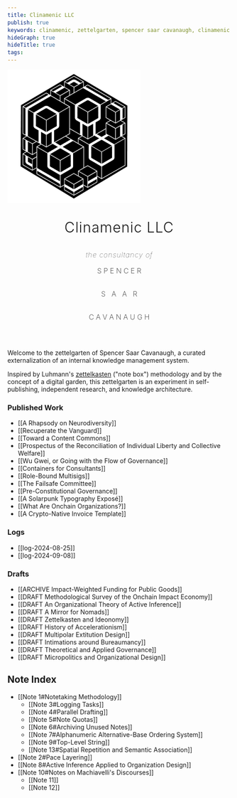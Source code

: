 ```yaml
---
title: Clinamenic LLC
publish: true
keywords: clinamenic, zettelgarten, spencer saar cavanaugh, clinamenic LLC, zettelkasten, digital garden, hypergraph
hideGraph: true
hideTitle: true
tags:
---
```


<div class="text-box" style="padding-bottom: 2rem;">
  <div class="clinamenic-cube">
    <img
      src="https://raw.githubusercontent.com/Clinamenic/clinamenic.github.io/main/img/SSC%20Cube%20GIF%20TransBG.gif"
      width="300px"
      height="300px"
      alt="Clinamenic Cube GIF"
      style="animation: fade-in 3s linear; "
    />
  </div>
  <p class="body-p" style="animation: fade-in 3s ease-in; font-size: 2rem; font-weight: 300; letter-spacing: 1px; text-align: center;">Clinamenic LLC</p>
  <p class="body-p" style="animation: fade-in 3s ease-in; font-size: 1rem; font-weight: 100; letter-spacing: 1px; text-align: center; font-style: italic; margin: 1rem 0rem;">the consultancy of</p>
  <p class="body-p" style="animation: fade-in 3s ease-in; font-size: 1rem; font-weight: 200; text-align: center; font-style: normal;">S P E N C E R</p>
  <div style="display: flex; justify-content: center;">
    <p class="body-p" style="animation: fade-down 5s ease-in-out; font-size: 1rem; font-weight: 200; text-align: center; position: relative; font-style: normal;">S&nbsp;&nbsp;&nbsp;</p>
    <p class="body-p" style="animation: fade-up 5s ease-in-out; font-size: 1rem; font-weight: 200; text-align: center; position: relative; font-style: normal;">A&nbsp;&nbsp;&nbsp;A</p>
    <p class="body-p" style="animation: fade-down 5s ease-in-out; font-size: 1rem; font-weight: 200; text-align: center; position: relative; font-style: normal;">&nbsp;&nbsp;&nbsp;R</p>
  </div>
  <p class="body-p" style="animation: fade-in 3s ease-in; font-size: 1rem; font-weight: 200; text-align: center; font-style: normal;">C A V A N A U G H</p>
</div>

Welcome to the zettelgarten of Spencer Saar Cavanaugh, a curated externalization of an internal knowledge management system.

Inspired by Luhmann's [zettelkasten](https://en.wikipedia.org/wiki/Zettelkasten) ("note box") methodology and by the concept of a digital garden, this zettelgarten is an experiment in self-publishing, independent research, and knowledge architecture.

### Published Work

- [[A Rhapsody on Neurodiversity]]
- [[Recuperate the Vanguard]]
- [[Toward a Content Commons]]
- [[Prospectus of the Reconciliation of Individual Liberty and Collective Welfare]]
- [[Wu Gwei, or Going with the Flow of Governance]]
- [[Containers for Consultants]]
- [[Role-Bound Multisigs]]
- [[The Failsafe Committee]]
- [[Pre-Constitutional Governance]]
- [[A Solarpunk Typography Exposé]]
- [[What Are Onchain Organizations?]]
- [[A Crypto-Native Invoice Template]]

### Logs

- [[log-2024-08-25]]
- [[log-2024-09-08]]

### Drafts

- [[ARCHIVE Impact-Weighted Funding for Public Goods]]
- [[DRAFT Methodological Survey of the Onchain Impact Economy]]
- [[DRAFT An Organizational Theory of Active Inference]]
- [[DRAFT A Mirror for Nomads]]
- [[DRAFT Zettelkasten and Ideonomy]]
- [[DRAFT History of Accelerationism]]
- [[DRAFT Multipolar Extitution Design]]
- [[DRAFT Intimations around Bureaumancy]]
- [[DRAFT Theoretical and Applied Governance]]
- [[DRAFT Micropolitics and Organizational Design]]

## Note Index

- [[Note 1#Notetaking Methodology]]
  - [[Note 3#Logging Tasks]]
  - [[Note 4#Parallel Drafting]]
  - [[Note 5#Note Quotas]]
  - [[Note 6#Archiving Unused Notes]]
  - [[Note 7#Alphanumeric Alternative-Base Ordering System]]
  - [[Note 9#Top-Level String]]
  - [[Note 13#Spatial Repetition and Semantic Association]]
- [[Note 2#Pace Layering]]
- [[Note 8#Active Inference Applied to Organization Design]]
- [[Note 10#Notes on Machiavelli's Discourses]]
  - [[Note 11]]
  - [[Note 12]]
